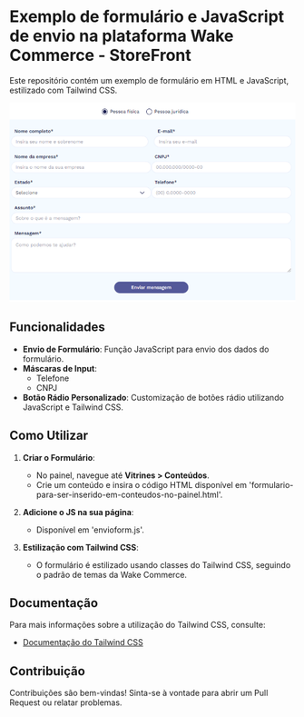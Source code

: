 # Exemplo de formulário e JavaScript de envio na plataforma Wake Commerce - StoreFront 

Este repositório contém um exemplo de formulário em HTML e JavaScript, estilizado com Tailwind CSS. 

![Exemplo de Formulário](exemplo-form.png)

## Funcionalidades

- **Envio de Formulário**: Função JavaScript para envio dos dados do formulário.
- **Máscaras de Input**:
  - Telefone
  - CNPJ
- **Botão Rádio Personalizado**: Customização de botões rádio utilizando JavaScript e Tailwind CSS.
 
## Como Utilizar

1. **Criar o Formulário**:
   - No painel, navegue até **Vitrines > Conteúdos**.
   - Crie um conteúdo e insira o código HTML disponível em 'formulario-para-ser-inserido-em-conteudos-no-painel.html'.

2. **Adicione o JS na sua página**:
   - Disponível em 'envioform.js'. 

3. **Estilização com Tailwind CSS**:
   - O formulário é estilizado usando classes do Tailwind CSS, seguindo o padrão de temas da Wake Commerce.

## Documentação

Para mais informações sobre a utilização do Tailwind CSS, consulte:

- [Documentação do Tailwind CSS](https://tailwindcss.com/docs) 

## Contribuição

Contribuições são bem-vindas! Sinta-se à vontade para abrir um Pull Request ou relatar problemas.

